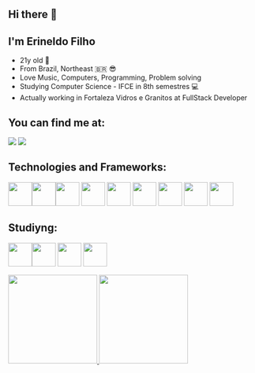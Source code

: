 ## Hi there 👋
## I'm Erineldo Filho
- 21y old :robot:	
- From Brazil, Northeast :brazil: :sunglasses:
- Love Music, Computers, Programming, Problem solving 
- Studying Computer Science - IFCE in 8th semestres :computer:
- Actually working in Fortaleza Vidros e Granitos at FullStack Developer
 
## You can find me at:
<div>
  <a href = "mailto:erineldx@gmail.com"><img loading="lazy" src="https://img.shields.io/badge/Gmail-D14836?style=for-the-badge&logo=gmail&logoColor=white" target="_blank"></a>
  <a href="https://www.linkedin.com/in/erxfilho" target="_blank"><img loading="lazy" src="https://img.shields.io/badge/-LinkedIn-%230077B5?style=for-the-badge&logo=linkedin&logoColor=white" target="_blank"></a>
</div>

## Technologies and Frameworks:
<img src="https://cdn.jsdelivr.net/gh/devicons/devicon/icons/git/git-original.svg" width="48px"/><img src="https://cdn.jsdelivr.net/gh/devicons/devicon/icons/bootstrap/bootstrap-original.svg" width="48px" />
<img src="https://cdn.jsdelivr.net/gh/devicons/devicon/icons/react/react-original.svg"  width="48px" style="float: left;"/>
<img src="https://cdn.jsdelivr.net/gh/devicons/devicon/icons/nodejs/nodejs-original.svg"  width="48px"/>
<img src="https://cdn.jsdelivr.net/gh/devicons/devicon/icons/python/python-original.svg" width="48px"/>
<img src="https://cdn.jsdelivr.net/gh/devicons/devicon/icons/java/java-original.svg" width="48px"/>
<img src="https://cdn.jsdelivr.net/gh/devicons/devicon/icons/express/express-original-wordmark.svg" width="48px"/>
<img src="https://cdn.jsdelivr.net/gh/devicons/devicon/icons/mysql/mysql-original.svg" width="48px"/>
<img src="https://cdn.jsdelivr.net/gh/devicons/devicon/icons/php/php-original.svg" width="48px"/>

          
## Studiyng:
<img src="https://cdn.jsdelivr.net/gh/devicons/devicon/icons/linux/linux-original.svg" width="48px"/><img src="https://cdn.jsdelivr.net/gh/devicons/devicon/icons/amazonwebservices/amazonwebservices-original.svg" width="48px"/>
<img src="https://cdn.jsdelivr.net/gh/devicons/devicon/icons/docker/docker-original-wordmark.svg" width="48px"/>
<img src="https://cdn.jsdelivr.net/gh/devicons/devicon/icons/postgresql/postgresql-original-wordmark.svg" width="48px"/>

<div>
<a href="https://github.com/erfilho">
<img loading="lazy" height="180em" src="https://github-readme-stats.vercel.app/api/top-langs/?username=erfilho&layout=compact&langs_count=7&theme=dracula"/>
<img loading="lazy" height="180em" src="https://github-readme-stats.vercel.app/api?username=erfilho&show_icons=true&theme=dracula&include_all_commits=true&count_private=true"/>
</div>

<!-- Here are some ideas to get you started:

- 🔭 I’m currently working on ...
- 🌱 I’m currently learning ...
- 👯 I’m looking to collaborate on ...
- 🤔 I’m looking for help with ...
- 💬 Ask me about ...
- 📫 How to reach me: ...
- 😄 Pronouns: ...
- ⚡ Fun fact: ...
-->
